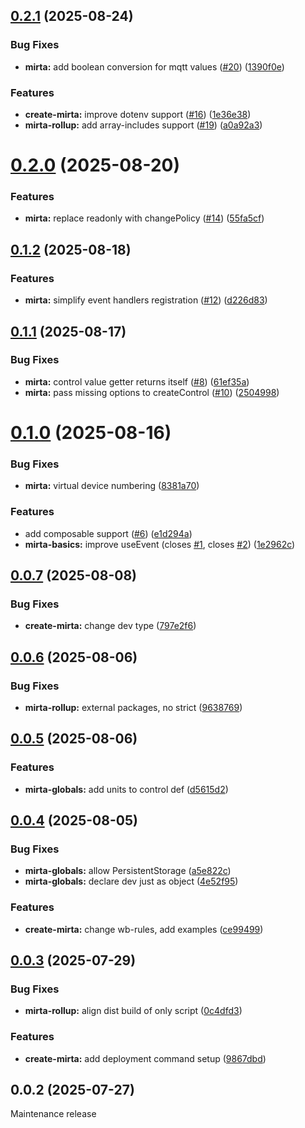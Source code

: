 ## [0.2.1](https://github.com/wb-mirta/core/compare/v0.2.0...v0.2.1) (2025-08-24)


### Bug Fixes

* **mirta:** add boolean conversion for mqtt values ([#20](https://github.com/wb-mirta/core/issues/20)) ([1390f0e](https://github.com/wb-mirta/core/commit/1390f0eb4c9a9b2c35e2e6a81a8b7e9394976645))


### Features

* **create-mirta:** improve dotenv support ([#16](https://github.com/wb-mirta/core/issues/16)) ([1e36e38](https://github.com/wb-mirta/core/commit/1e36e389ee25a03c1f3f09bf3c0044f73b6af913))
* **mirta-rollup:** add array-includes support ([#19](https://github.com/wb-mirta/core/issues/19)) ([a0a92a3](https://github.com/wb-mirta/core/commit/a0a92a31b4e705a23619e74a48fc8080e06ebced))



# [0.2.0](https://github.com/wb-mirta/core/compare/v0.1.2...v0.2.0) (2025-08-20)


### Features

* **mirta:** replace readonly with changePolicy ([#14](https://github.com/wb-mirta/core/issues/14)) ([55fa5cf](https://github.com/wb-mirta/core/commit/55fa5cf9dd68dae2df348ad77f76d77a7b6737b9))



## [0.1.2](https://github.com/wb-mirta/core/compare/v0.1.1...v0.1.2) (2025-08-18)


### Features

* **mirta:** simplify event handlers registration ([#12](https://github.com/wb-mirta/core/issues/12)) ([d226d83](https://github.com/wb-mirta/core/commit/d226d832fe1460c3de10017337bddfda53aee875))



## [0.1.1](https://github.com/wb-mirta/core/compare/v0.1.0...v0.1.1) (2025-08-17)


### Bug Fixes

* **mirta:** control value getter returns itself ([#8](https://github.com/wb-mirta/core/issues/8)) ([61ef35a](https://github.com/wb-mirta/core/commit/61ef35a6a14691fbf4229d9a209c62b2c8532a75))
* **mirta:** pass missing options to createControl ([#10](https://github.com/wb-mirta/core/issues/10)) ([2504998](https://github.com/wb-mirta/core/commit/25049981f2bf1af697d7da865d2f12dbec8c48ed))



# [0.1.0](https://github.com/wb-mirta/core/compare/v0.0.7...v0.1.0) (2025-08-16)


### Bug Fixes

* **mirta:** virtual device numbering ([8381a70](https://github.com/wb-mirta/core/commit/8381a70690f8c21a4edd220093baf304f2e92ab5))


### Features

* add composable support ([#6](https://github.com/wb-mirta/core/issues/6)) ([e1d294a](https://github.com/wb-mirta/core/commit/e1d294ad62c74ef15f13d1ed0da0ab3c0d5ffc7e))
* **mirta-basics:** improve useEvent (closes [#1](https://github.com/wb-mirta/core/issues/1), closes [#2](https://github.com/wb-mirta/core/issues/2)) ([1e2962c](https://github.com/wb-mirta/core/commit/1e2962c26c83ae24f3e1105244524c7ce7455f30))



## [0.0.7](https://github.com/wb-mirta/core/compare/v0.0.6...v0.0.7) (2025-08-08)


### Bug Fixes

* **create-mirta:** change dev type ([797e2f6](https://github.com/wb-mirta/core/commit/797e2f625ef11f82f7f0e95b775b32d7e09c11cf))



## [0.0.6](https://github.com/wb-mirta/core/compare/v0.0.5...v0.0.6) (2025-08-06)


### Bug Fixes

* **mirta-rollup:** external packages, no strict ([9638769](https://github.com/wb-mirta/core/commit/9638769fa5c0da504806a92f88b36fa0babc34bb))



## [0.0.5](https://github.com/wb-mirta/core/compare/v0.0.4...v0.0.5) (2025-08-06)


### Features

* **mirta-globals:** add units to control def ([d5615d2](https://github.com/wb-mirta/core/commit/d5615d232f2b9e14f910a84872fb604e7a9ddb8c))



## [0.0.4](https://github.com/wb-mirta/core/compare/v0.0.3...v0.0.4) (2025-08-05)


### Bug Fixes

* **mirta-globals:** allow PersistentStorage ([a5e822c](https://github.com/wb-mirta/core/commit/a5e822cb6497241098719ed5a9eba92ad4c8868a))
* **mirta-globals:** declare dev just as object ([4e52f95](https://github.com/wb-mirta/core/commit/4e52f95a1826fadcd45305d483a9d421f25e5e1d))


### Features

* **create-mirta:** change wb-rules, add examples ([ce99499](https://github.com/wb-mirta/core/commit/ce9949984190bc117c900617faa6e44d36ea7904))



## [0.0.3](https://github.com/wb-mirta/core/compare/v0.0.2...v0.0.3) (2025-07-29)


### Bug Fixes

* **mirta-rollup:** align dist build of only script ([0c4dfd3](https://github.com/wb-mirta/core/commit/0c4dfd3cc598ea16d284b73074c7a3766ca622e8))


### Features

* **create-mirta:** add deployment command setup ([9867dbd](https://github.com/wb-mirta/core/commit/9867dbd4695ae1e15c59b37c01d8198dfb9587cb))



## 0.0.2 (2025-07-27)

Maintenance release

